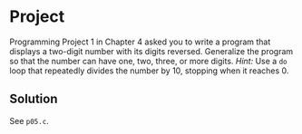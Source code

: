 # Project

Programming Project 1 in Chapter 4 asked you to write a program that displays a
two-digit number with its digits reversed. Generalize the program so that the
number can have one, two, three, or more digits. *Hint:* Use a `do` loop that
repeatedly divides the number by 10, stopping when it reaches 0.

## Solution

See `p05.c`.
